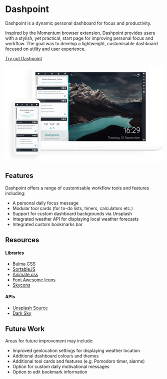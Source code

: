 # Dashpoint

Dashpoint is a dynamic personal dashboard for focus and productivity.

Inspired by the Momentum browser extension, Dashpoint provides users with a stylish, yet practical, start page for improving personal focus and workflow. The goal was to develop a lightweight, customisable dashboard focused on utility and user experience.

[Try out Dashpoint](https://lewtrn.github.io/dashpoint/ "lewtrn.github.io")

![Dashpoint](/images/screenshot.png)

## Features

Dashpoint offers a range of customisable workflow tools and features including:

- A personal daily focus message
- Modular tool cards (for to-do lists, timers, calculators etc.)
- Support for custom dashboard backgrounds via Unsplash
- Integrated weather API for displaying local weather forecasts
- Integrated custom bookmarks bar

## Resources

#### Libraries

- [Bulma CSS](https://bulma.io "bulma.io")
- [SortableJS](https://github.com/SortableJS/Sortable "github.com/sortable")
- [Animate.css](https://daneden.github.io/animate.css/ "daneden.github.io")
- [Font Awesome Icons](https://fontawesome.com/ "fontawesome.com")
- [Skycons](https://darkskyapp.github.io/skycons/ "darkskyapp.github.io/skycons")

#### APIs

- [Unsplash Source](https://source.unsplash.com/ "unsplash.com")
- [Dark Sky](https://darksky.net/ "darksky.net")

## Future Work

Areas for future improvement may include:

- Improved geolocation settings for displaying weather location
- Additional dashboard colours and themes
- Additional tool cards and features (e.g. Pomodoro timer, alarms)
- Option for custom daily motivational messages
- Option to edit bookmark information
